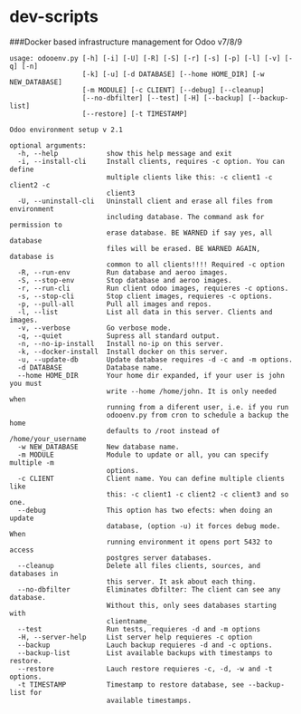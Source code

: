 # dev-scripts
###Docker based  infrastructure management for Odoo v7/8/9
 
    
    usage: odooenv.py [-h] [-i] [-U] [-R] [-S] [-r] [-s] [-p] [-l] [-v] [-q] [-n]
                      [-k] [-u] [-d DATABASE] [--home HOME_DIR] [-w NEW_DATABASE]
                      [-m MODULE] [-c CLIENT] [--debug] [--cleanup]
                      [--no-dbfilter] [--test] [-H] [--backup] [--backup-list]
                      [--restore] [-t TIMESTAMP]
    
    Odoo environment setup v 2.1
    
    optional arguments:
      -h, --help            show this help message and exit
      -i, --install-cli     Install clients, requires -c option. You can define
                            multiple clients like this: -c client1 -c client2 -c
                            client3
      -U, --uninstall-cli   Uninstall client and erase all files from environment
                            including database. The command ask for permission to
                            erase database. BE WARNED if say yes, all database
                            files will be erased. BE WARNED AGAIN, database is
                            common to all clients!!!! Required -c option
      -R, --run-env         Run database and aeroo images.
      -S, --stop-env        Stop database and aeroo images.
      -r, --run-cli         Run client odoo images, requieres -c options.
      -s, --stop-cli        Stop client images, requieres -c options.
      -p, --pull-all        Pull all images and repos.
      -l, --list            List all data in this server. Clients and images.
      -v, --verbose         Go verbose mode.
      -q, --quiet           Supress all standard output.
      -n, --no-ip-install   Install no-ip on this server.
      -k, --docker-install  Install docker on this server.
      -u, --update-db       Update database requires -d -c and -m options.
      -d DATABASE           Database name.
      --home HOME_DIR       Your home dir expanded, if your user is john you must
                            write --home /home/john. It is only needed when
                            running from a diferent user, i.e. if you run
                            odooenv.py from cron to schedule a backup the home
                            defaults to /root instead of /home/your_username
      -w NEW_DATABASE       New database name.
      -m MODULE             Module to update or all, you can specify multiple -m
                            options.
      -c CLIENT             Client name. You can define multiple clients like
                            this: -c client1 -c client2 -c client3 and so one.
      --debug               This option has two efects: when doing an update
                            database, (option -u) it forces debug mode. When
                            running environment it opens port 5432 to access
                            postgres server databases.
      --cleanup             Delete all files clients, sources, and databases in
                            this server. It ask about each thing.
      --no-dbfilter         Eliminates dbfilter: The client can see any database.
                            Without this, only sees databases starting with
                            clientname_
      --test                Run tests, requieres -d and -m options
      -H, --server-help     List server help requieres -c option
      --backup              Lauch backup requieres -d and -c options.
      --backup-list         List available backups with timestamps to restore.
      --restore             Lauch restore requieres -c, -d, -w and -t options.
      -t TIMESTAMP          Timestamp to restore database, see --backup-list for
                            available timestamps.
